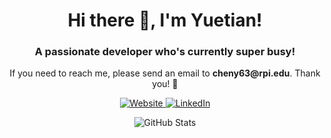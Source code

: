 

<h1 align="center">Hi there 👋, I'm Yuetian!</h1>
<h3 align="center">A passionate developer who's currently super busy!</h3>
<p align="center">If you need to reach me, please send an email to <b>cheny63@rpi.edu</b>. Thank you! 💌</p>

<p align="center">
  <a href="https://stry233.github.io/" target="_blank">
    <img alt="Website" src="https://img.shields.io/badge/Website-%2312100E.svg?&style=for-the-badge&logo=GitHub&logoColor=white"/>
  </a>
  <a href="https://www.linkedin.com/in/yuetianchen-rpi/" target="_blank">
    <img alt="LinkedIn" src="https://img.shields.io/badge/LinkedIn-%230077B5.svg?&style=for-the-badge&logo=linkedin&logoColor=white"/>
  </a>
</p>

<p align="center">
  <img src="http://github-profile-summary-cards.vercel.app/api/cards/profile-details?username=stry233&theme=default" alt="GitHub Stats">
</p>


<!--
**Stry233/Stry233** is a ✨ _special_ ✨ repository because its `README.md` (this file) appears on your GitHub profile.

Here are some ideas to get you started:

- 🔭 I’m currently working on ...
- 🌱 I’m currently learning ...
- 👯 I’m looking to collaborate on ...
- 🤔 I’m looking for help with ...
- 💬 Ask me about ...
- 📫 How to reach me: ...
- 😄 Pronouns: ...
- ⚡ Fun fact: ...
-->
